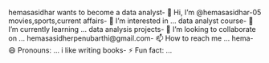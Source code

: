 hemasasidhar wants to become a data analyst- 👋 Hi, I’m @hemasasidhar-05
movies,sports,current affairs- 👀 I’m interested in ...
data analyst course- 🌱 I’m currently learning ...
data analysis projects- 💞️ I’m looking to collaborate on ...
hemasasidherpenubarthi@gmail.com- 📫 How to reach me ...
hema- 😄 Pronouns: ...
i like writing books- ⚡ Fun fact: ...

<!---
hemasasidhar-05/hemasasidhar-05 is a ✨ special ✨ repository because its `README.md` (this file) appears on your GitHub profile.
You can click the Preview link to take a look at your changes.
--->
